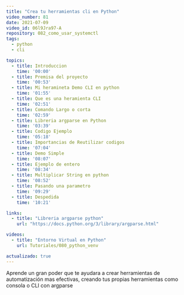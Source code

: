 ```yaml
---
title: "Crea tu herramientas cli en Python"
video_number: 81
date: 2021-07-09
video_id: 06l9Jra97-A
repository: 082_como_usar_systemctl
tags:
  - python
  - cli

topics:
  - title: Introduccion
    time: '00:00'
  - title: Premisa del proyecto
    time: '00:53'
  - title: Mi heramineta Demo CLI en python
    time: '01:55'
  - title: Que es una heramienta CLI
    time: '02:51'
  - title: Comando Largo o corta
    time: '02:59'
  - title: Libreria argparse en Python
    time: '03:39'
  - title: Codigo Ejemplo
    time: '05:18'
  - title: Importancias de Reutilizar codigos
    time: '07:04'
  - title: Demo Simple
    time: '08:07'
  - title: Ejemplo de entero
    time: '08:34'
  - title: Multiplicar String en python
    time: '08:52'
  - title: Pasando una parametro
    time: '09:29'
  - title: Despedida
    time: '10:21'

links:
  - title: "Libreria argparse python"
    url: "https://docs.python.org/3/library/argparse.html"

videos:
  - title: "Entorno Virtual en Python"
    url: Tutoriales/080_python_venv

actualizado: true
---
```


Aprende un gran poder que te ayudara a crear herramientas de automatización mas efectivas, creando tus propias herramientas como consola o CLI con argparse
